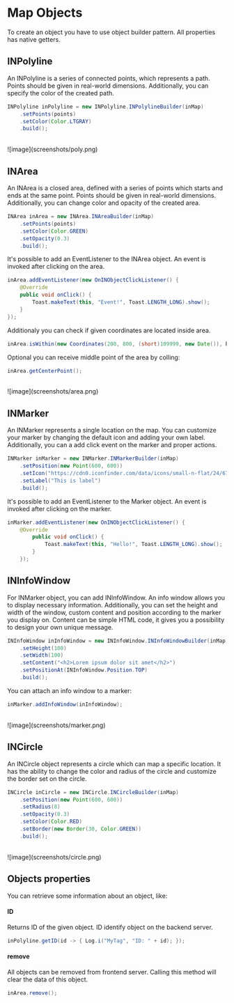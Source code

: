# __Map Objects__

To create an object you have to use object builder pattern.
All properties has native getters. 

## __INPolyline__

An INPolyline is a series of connected points, which represents a path.
Points should be given in real-world dimensions. Additionally, you can specify the color of the created path.

```java
INPolyline inPolyline = new INPolyline.INPolylineBuilder(inMap)
    .setPoints(points)
    .setColor(Color.LTGRAY)
    .build();
```

<br>
![image](screenshots/poly.png)
<br>

## __INArea__

An INArea is a closed area, defined with a series of points which starts and ends at the same point.
Points should be given in real-world dimensions. Additionally, you can change color and opacity of the created area.

```java
INArea inArea = new INArea.INAreaBuilder(inMap)
    .setPoints(points)
    .setColor(Color.GREEN)
    .setOpacity(0.3)
    .build();
```

It's possible to add an EventListener to the INArea object. An event is invoked after clicking on the area.

```java
inArea.addEventListener(new OnINObjectClickListener() {
	@Override
	public void onClick() {
		Toast.makeText(this, "Event!", Toast.LENGTH_LONG).show();
	}
});
```

Additionaly you can check if given coordinates are located inside area.

```java
inArea.isWithin(new Coordinates(200, 800, (short)109999, new Date()), bool -> Log.i("Indoor", "Is within: " + bool));
```

Optional you can receive middle point of the area by colling:
```java
inArea.getCenterPoint();
```

<br>
![image](screenshots/area.png)
<br>

## __INMarker__

An INMarker represents a single location on the map. You can customize your marker by changing the default icon and adding your own label.
Additionally, you can a add click event on the marker and proper actions.

```java
INMarker inMarker = new INMarker.INMarkerBuilder(inMap)
    .setPosition(new Point(600, 600))
    .setIcon("https://cdn0.iconfinder.com/data/icons/small-n-flat/24/678111-map-marker-512.png")
    .setLabel("This is label")
    .build();
```

It's possible to add an EventListener to the Marker object. An event is invoked after clicking on the marker.

```java
inMarker.addEventListener(new OnINObjectClickListener() {
    @Override
        public void onClick() {
            Toast.makeText(this, "Hello!", Toast.LENGTH_LONG).show();
        }
    });
```

## __INInfoWindow__

For INMarker object, you can add INInfoWindow. An info window allows you to display necessary information.
Additionally, you can set the height and width of the window, custom content and position according to the marker you display on.
Content can be simple HTML code, it gives you a possibility to design your own unique message.

```java
INInfoWindow inInfoWindow = new INInfoWindow.INInfoWindowBuilder(inMap)
    .setHeight(100)
    .setWidth(100)
    .setContent("<h2>Lorem ipsum dolor sit amet</h2>")
    .setPositionAt(INInfoWindow.Position.TOP)
    .build();
```

You can attach an info window to a marker:
```java
inMarker.addInfoWindow(inInfoWindow);
```

<br>
![image](screenshots/marker.png)
<br>

## INCircle

An INCircle object represents a circle which can map a specific location. 
It has the ability to change the color and radius of the circle and customize the border set on the circle.

```java
INCircle inCircle = new INCircle.INCircleBuilder(inMap)
	.setPosition(new Point(600, 600))
	.setRadius(8)
	.setOpacity(0.3)
	.setColor(Color.RED)
	.setBorder(new Border(30, Color.GREEN))
	.build();
```
<br>
![image](screenshots/circle.png)
<br>

## __Objects properties__
You can retrieve some information about an object, like:

#### ID
Returns ID of the given object. ID identify object on the backend server.
```java
inPolyline.getID(id -> { Log.i("MyTag", "ID: " + id); });
```
#### remove
All objects can be removed from frontend server.
Calling this method will clear the data of this object.
```java
inArea.remove();
```
